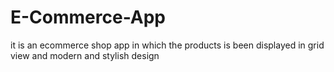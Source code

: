 # E-Commerce-App
it is an ecommerce shop app in which the products is been displayed in grid view and modern and stylish design
